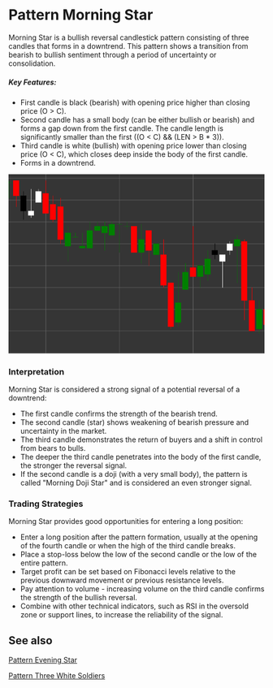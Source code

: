 # Pattern Morning Star

Morning Star is a bullish reversal candlestick pattern consisting of three candles that forms in a downtrend. This pattern shows a transition from bearish to bullish sentiment through a period of uncertainty or consolidation.

##### Key Features:

- First candle is black (bearish) with opening price higher than closing price (O > C).
- Second candle has a small body (can be either bullish or bearish) and forms a gap down from the first candle. The candle length is significantly smaller than the first ((O < C) && (LEN > B * 3)).
- Third candle is white (bullish) with opening price lower than closing price (O < C), which closes deep inside the body of the first candle.
- Forms in a downtrend.

![Morning Star Pattern](../../../images/morningstarpattern.png)

### Interpretation

Morning Star is considered a strong signal of a potential reversal of a downtrend:

- The first candle confirms the strength of the bearish trend.
- The second candle (star) shows weakening of bearish pressure and uncertainty in the market.
- The third candle demonstrates the return of buyers and a shift in control from bears to bulls.
- The deeper the third candle penetrates into the body of the first candle, the stronger the reversal signal.
- If the second candle is a doji (with a very small body), the pattern is called "Morning Doji Star" and is considered an even stronger signal.

### Trading Strategies

Morning Star provides good opportunities for entering a long position:

- Enter a long position after the pattern formation, usually at the opening of the fourth candle or when the high of the third candle breaks.
- Place a stop-loss below the low of the second candle or the low of the entire pattern.
- Target profit can be set based on Fibonacci levels relative to the previous downward movement or previous resistance levels.
- Pay attention to volume - increasing volume on the third candle confirms the strength of the bullish reversal.
- Combine with other technical indicators, such as RSI in the oversold zone or support lines, to increase the reliability of the signal.

## See also

[Pattern Evening Star](evening_star.md)

[Pattern Three White Soldiers](three_white_soldiers.md)
